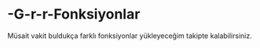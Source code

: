 # -G-r-r-Fonksiyonlar
Müsait vakit buldukça farklı fonksiyonlar yükleyeceğim takipte kalabilirsiniz.
